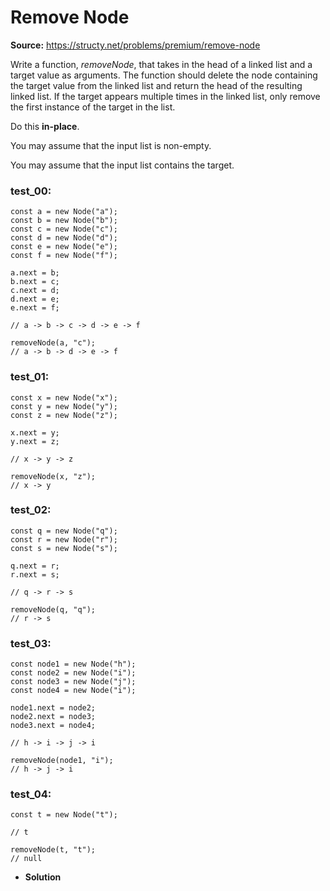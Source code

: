 # Remove Node
**Source:** https://structy.net/problems/premium/remove-node

Write a function, *removeNode*, that takes in the head of a linked list and a target value as arguments. The function should delete the node containing the target value from the linked list and return the head of the resulting linked list. If the target appears multiple times in the linked list, only remove the first instance of the target in the list.

Do this **in-place**.

You may assume that the input list is non-empty.

You may assume that the input list contains the target.

### test_00:

```
const a = new Node("a");
const b = new Node("b");
const c = new Node("c");
const d = new Node("d");
const e = new Node("e");
const f = new Node("f");

a.next = b;
b.next = c;
c.next = d;
d.next = e;
e.next = f;

// a -> b -> c -> d -> e -> f

removeNode(a, "c");
// a -> b -> d -> e -> f

```

### test_01:

```
const x = new Node("x");
const y = new Node("y");
const z = new Node("z");

x.next = y;
y.next = z;

// x -> y -> z

removeNode(x, "z");
// x -> y

```

### test_02:

```
const q = new Node("q");
const r = new Node("r");
const s = new Node("s");

q.next = r;
r.next = s;

// q -> r -> s

removeNode(q, "q");
// r -> s

```

### test_03:

```
const node1 = new Node("h");
const node2 = new Node("i");
const node3 = new Node("j");
const node4 = new Node("i");

node1.next = node2;
node2.next = node3;
node3.next = node4;

// h -> i -> j -> i

removeNode(node1, "i");
// h -> j -> i

```

### test_04:

```
const t = new Node("t");

// t

removeNode(t, "t");
// null

```

- **Solution**